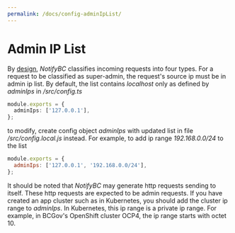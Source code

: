 ```yaml
---
permalink: /docs/config-adminIpList/
---
```


# Admin IP List

By [design](../overview/#architecture), _NotifyBC_ classifies incoming requests into four types. For a request to be classified as super-admin, the request's source ip must be in admin ip list. By default, the list contains _localhost_ only as defined by _adminIps_ in _/src/config.ts_

```ts
module.exports = {
  adminIps: ['127.0.0.1'],
};
```

to modify, create config object _adminIps_ with updated list in file _/src/config.local.js_ instead. For example, to add ip range _192.168.0.0/24_ to the list

```js
module.exports = {
  adminIps: ['127.0.0.1', '192.168.0.0/24'],
};
```

It should be noted that _NotifyBC_ may generate http requests sending to itself. These http requests are expected to be admin requests. If you have created an app cluster such as in Kubernetes, you should add the cluster ip range to _adminIps_. In Kubernetes, this ip range is a private ip range. For example, in BCGov's OpenShift cluster OCP4, the ip range starts with octet 10.
